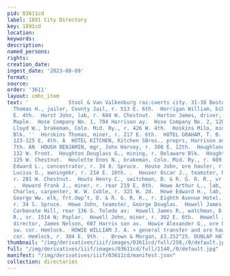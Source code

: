 ```yaml
---
pid: 03611cd
label: 1891 City Directory
key: 1891cd
location: 
keywords: 
description: 
named_persons: 
rights: 
creation_date: 
ingest_date: '2023-08-09'
format: 
source: 
order: '3611'
layout: cmhc_item
text: '             Stool & Van Valkenburg ras:coerts city. 31-38 Bostondy  Horrigan
  Thomas H., jailer, County Jail, r. 513 E. 6th.  Horrigan William, bikemith, r. 310
  E. 4th.  Horst John, lab, r. 604 W. Chestnut.  Horton James, driver, Tr. 211 8.
  Maple.  Hose Company No. 1, 704 Harrison ay.  Hose Company No. 2, 120 KH. 2d.  Hosford
  Lloyd W., brakeman, Colo. Mid. Ry., r. 426 W. 4th.  Hoskins Milo, miner, r. 7 Keystone
  Blk. ''  Horskins Thomas, miner, r. 217 E. 6th.  HOTEL GRAHAM, T. B. Graham, propr,
  123-125 E. 4th. A  HOTEL KITCHEN, Kitchen SBros., proprs, Harrison av, nyj cor.
  7th. AN  HOUGH BENJAMIN, mgr, John Harvey, r. 300 E. 12th.  Houghland Isaac, r.
  132 W. Front.  Houghton Douglass G., mining, r. Delaware Blk.  Houghton D. H., r.
  125 W. Chestnut.  Houlette Enos N., brakeman, Colo. Mid. Ry., r. 609 N. Pine.  House
  Edward L., concentrator, r. 34 8. Spruce.  House Jobn, ore hauler, r. 105 W. 3d.  House
  Lucius O., awningmkr, r. 214 E. 10th. .  Houser Oscar J., teamster, Pierce & Co.,
  r. 201 W. Chestnut.  Houts Henry C., switchman, D. & R. G. R. R., vr. 1417 NG Poplar.
  .  Howard Frank J., miner, r. rear 219 E, 8th.  Howe Arthur L., lab, r. 600 W. 3d.  Howe
  Charles, carpenter, W. W. Coble, r. 321 W. 2d.  Howe Edward H., lab, r. 600 W. 3d.  Howe
  George Ww. elk, frt.dep’t, D. & R. G. R. R., r. Eighth Avenue Hotel.  Howe Ida Miss,
  r. 34 S. Spruce.  Howe John, teamster, George Douglas.  Howell James, miner, r.
  Carbonate Hill, rear 136 S. Toledo av:  Howell James R., watchman, D. & R. G. R.
  R., vr. 1514 N; Poplar.  Howell John, miner, r. 302 E. 6th.  Howell John C., funeral
  director, James Nelson, 607 Harris son av.  Howie Alexander G., ore hauler, 9th,
  sw. cor. Hemlock.  HOWIE WILLIAM J. A. » general transfer and ore hauling, oth,§  sw.
  cor. Hemlock, r. 304 E. 9th. .  Brown & Morgan, £3.2S2"25. DUNLAP HATS:                    ‘    '
thumbnail: "/img/derivatives/iiif/images/03611cd/full/250,/0/default.jpg"
full: "/img/derivatives/iiif/images/03611cd/full/1140,/0/default.jpg"
manifest: "/img/derivatives/iiif/03611cd/manifest.json"
collection: directories
---
```


